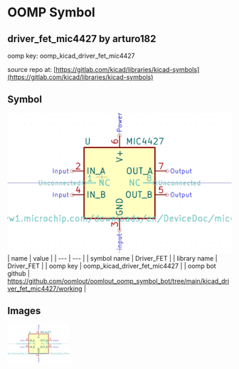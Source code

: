 # OOMP Symbol  
## driver_fet_mic4427  by arturo182  
  
oomp key: oomp_kicad_driver_fet_mic4427  
  
source repo at: [https://gitlab.com/kicad/libraries/kicad-symbols](https://gitlab.com/kicad/libraries/kicad-symbols)  
## Symbol  
  
[![working.png](working_600.png)](working.png)  
| name | value | 
| --- | --- | 
| symbol name | Driver_FET | 
| library name | Driver_FET | 
| oomp key | oomp_kicad_driver_fet_mic4427 | 
| oomp bot github | https://github.com/oomlout/oomlout_oomp_symbol_bot/tree/main/kicad_driver_fet_mic4427/working | 
## Images  
  
[![working.png](working_140.png)](working.png)  
